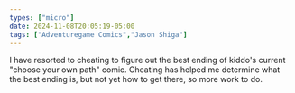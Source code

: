 ```yaml
---
types: ["micro"]
date: 2024-11-08T20:05:19-05:00
tags: ["Adventuregame Comics","Jason Shiga"]
---
```

I have resorted to cheating to figure out the best ending of kiddo's current "choose your own path" comic. Cheating has helped me determine what the best ending is, but not yet how to get there, so more work to do.

